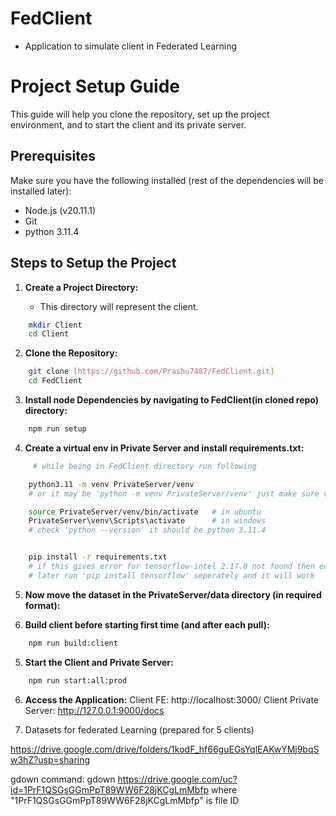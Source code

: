 # FedClient

- Application to simulate client in Federated Learning

# Project Setup Guide

This guide will help you clone the repository, set up the project environment, and to start the client and its private server.

## Prerequisites

Make sure you have the following installed (rest of the dependencies will be installed later):

- Node.js (v20.11.1)
- Git
- python 3.11.4

## Steps to Setup the Project

1. **Create a Project Directory:**

   - This directory will represent the client.

```bash
    mkdir Client
    cd Client
```

2. **Clone the Repository:**

```bash
    git clone [https://github.com/Prashu7487/FedClient.git]
    cd FedClient
```

3. **Install node Dependencies by navigating to FedClient(in cloned repo) directory:**

```bash
    npm run setup
```

4. **Create a virtual env in Private Server and install requirements.txt:**

```bash
     # while being in FedClient directory run following

    python3.11 -m venv PrivateServer/venv
    # or it may be 'python -m venv PrivateServer/venv' just make sure version of python in venv is as specified

    source PrivateServer/venv/bin/activate   # in ubuntu
    PrivateServer\venv\Scripts\activate      # in windows
    # check 'python --version' it should be python 3.11.4


    pip install -r requirements.txt
    # if this gives error for tensorflow-intel 2.17.0 not found then edit requirements.txt and remove all tensorflow packages from it,
    # later run 'pip install tensorflow' seperately and it will work

```

5. **Now move the dataset in the PrivateServer/data directory (in required format):**

6. **Build client before starting first time (and after each pull):**

```bash
    npm run build:client
```

5. **Start the Client and Private Server:**

```bash
    npm run start:all:prod
```

6. **Access the Application:**
   Client FE: http://localhost:3000/
   Client Private Server: http://127.0.0.1:9000/docs

7. Datasets for federated Learning (prepared for 5 clients)

https://drive.google.com/drive/folders/1kodF_hf66guEGsYqlEAKwYMj9bqSw3hZ?usp=sharing

<!-- Extra -->

gdown command:
gdown https://drive.google.com/uc?id=1PrF1QSGsGGmPpT89WW6F28jKCgLmMbfp where "1PrF1QSGsGGmPpT89WW6F28jKCgLmMbfp" is file ID
